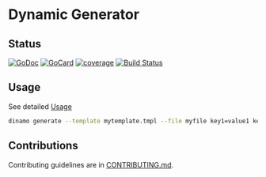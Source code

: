# Dynamic Generator

## Status

[![GoDoc][1]][2]
[![GoCard][3]][4]
[![coverage][5]][6]
[![Build Status][7]][8]

[1]: https://godoc.org/github.com/kenjones-cisco/dinamo?status.svg
[2]: https://godoc.org/github.com/kenjones-cisco/dinamo
[3]: https://goreportcard.com/badge/kenjones-cisco/dinamo
[4]: https://goreportcard.com/report/github.com/kenjones-cisco/dinamo
[5]: http://gocover.io/_badge/github.com/kenjones-cisco/dinamo
[6]: http://gocover.io/github.com/kenjones-cisco/dinamo
[7]: https://travis-ci.org/kenjones-cisco/dinamo.svg?branch=master
[8]: https://travis-ci.org/kenjones-cisco/dinamo

## Usage

See detailed [Usage](docs/usage/dinamo.md)

```bash
dinamo generate --template mytemplate.tmpl --file myfile key1=value1 key2=value2
```

## Contributions

Contributing guidelines are in [CONTRIBUTING.md](CONTRIBUTING.md).
